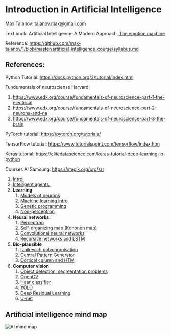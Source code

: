 # Introduction in Artificial Intelligence

Max Talanov: talanov.max@gmail.com

Text book: Artificial Intelligence: A Modern Approach, [The emotion machine](https://en.wikipedia.org/wiki/The_Emotion_Machine)

Reference: https://github.com/max-talanov/1/blob/master/artificial_intelligence_course/syllabus.md

## References:

Python Tutorial: https://docs.python.org/3/tutorial/index.html

Fundumentals of neurosciense Harvard 
1. https://www.edx.org/course/fundamentals-of-neuroscience-part-1-the-electrical
2. https://www.edx.org/course/fundamentals-of-neuroscience-part-2-neurons-and-ne
3. https://www.edx.org/course/fundamentals-of-neuroscience-part-3-the-brain

PyTorch tutorial: https://pytorch.org/tutorials/

TensorFlow tutorial: https://www.tutorialspoint.com/tensorflow/index.htm

Keras tutorial: https://elitedatascience.com/keras-tutorial-deep-learning-in-python

Courses AI Samsung: https://stepik.org/org/srr

1. [Intro.](intro.md)
1. [Intelligent agents.](agents.md)
1. **Learning**
   1. [Models of neurons](nn_intro.md)
   1. [Machine learning intro](ml_intro.md)
   1. [Genetic programming](ga.md)
   1. [Non-perceptron](non_perceptron.md)
1. **Neural networks:** 
   1. [Perceptron](https://en.wikipedia.org/wiki/Perceptron)
   1. [Self-organizing map (Kohonen map)](https://en.wikipedia.org/wiki/Self-organizing_map)
   1. [Convolutional neural networks](https://en.wikipedia.org/wiki/Convolutional_neural_network)
   1. [Recursive networks and LSTM](https://en.wikipedia.org/wiki/Long_short-term_memory)
1. **Bio-plausible**
   1. [Izhikevich polychronisation](https://izhikevich.org/publications/spnet.htm)
   1. [Central Pattern Generator](https://en.wikipedia.org/wiki/Central_pattern_generator)
   1. [Cortical column and HTM](https://numenta.org/hierarchical-temporal-memory/)
1. **Computer vision**
   1. [Object detection, segmentation problems](object_detection.md)
   1. [OpenCV](openCV.md)
   1. [Haar classifier](haar.md)
   1. [YOLO](yolo.md)
   1. [Deep Residual Learning](resNet.md)
   1. [U-net](u-net.md)


## Artificial intelligence mind map

![AI mind map](https://upload.wikimedia.org/wikipedia/commons/thumb/d/de/Complex_systems_organizational_map.jpg/1024px-Complex_systems_organizational_map.jpg)
